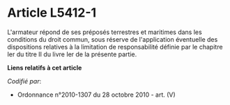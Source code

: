 # Article L5412-1

L'armateur répond de ses préposés terrestres et maritimes dans les conditions du droit commun, sous réserve de l'application
éventuelle des dispositions relatives à la limitation de responsabilité définie par le chapitre Ier du titre II du livre Ier
de la présente partie.

**Liens relatifs à cet article**

_Codifié par_:

  - Ordonnance n°2010-1307 du 28 octobre 2010 - art. (V)

